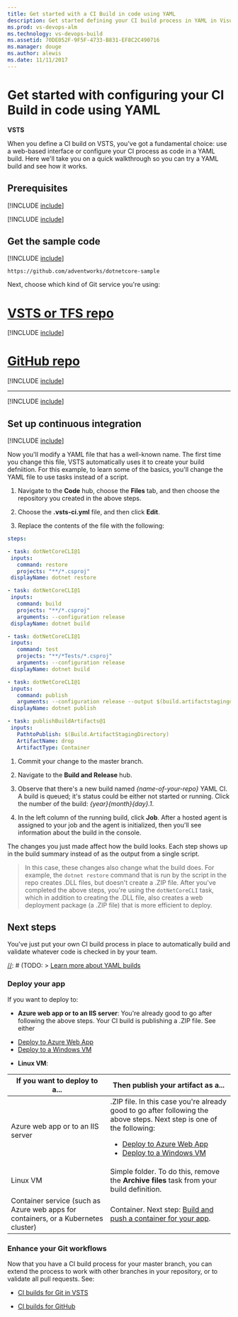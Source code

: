 ```yaml
---
title: Get started with a CI Build in code using YAML
description: Get started defining your CI build process in YAML in Visual Studio Team Services (VSTS) and Team Foundation Server (TFS)
ms.prod: vs-devops-alm
ms.technology: vs-devops-build
ms.assetid: 70DE052F-9F5F-4733-B831-EF8C2C490716
ms.manager: douge
ms.author: alewis
ms.date: 11/11/2017
---
```


# Get started with configuring your CI Build in code using YAML

**VSTS**

When you define a CI build on VSTS, you've got a fundamental choice: use a web-based interface or configure your CI process as code in a YAML build. Here we'll take you on a quick walkthrough so you can try a YAML build and see how it works.

## Prerequisites

[!INCLUDE [include](../_shared/ci-cd-prerequisites-vsts.md)]

[!INCLUDE [include](../_shared/ci-cd-prerequisites-tfs.md)]

## Get the sample code

[!INCLUDE [include](../apps/_shared/get-sample-code-intro.md)]

```
https://github.com/adventworks/dotnetcore-sample
```

Next, choose which kind of Git service you're using:

# [VSTS or TFS repo](#tab/vsts)

[!INCLUDE [include](../apps/_shared/get-sample-code-vsts-tfs-2017-update-2.md)]

# [GitHub repo](#tab/github)

[!INCLUDE [include](../apps/_shared/get-sample-code-github.md)]

---

[!INCLUDE [include](../apps/_shared/get-sample-code-other-repos-vsts.md)]

## Set up continuous integration

[!INCLUDE [include](../_shared/ci-quickstart-intro.md)]

[//]: # (TODO: screenshot to set context)

Now you'll modify a YAML file that has a well-known name. The first time you change this file, VSTS automatically uses it to create your build defniition. For this example, to learn some of the basics, you'll change the YAML file to use tasks instead of a script. 

1. Navigate to the **Code** hub, choose the **Files** tab, and then choose the repository you created in the above steps.

1. Choose the **.vsts-ci.yml** file, and then click **Edit**.

1. Replace the contents of the file with the following:

 ```YAML
steps:

- task: dotNetCoreCLI@1
  inputs:
    command: restore
    projects: "**/*.csproj"
  displayName: dotnet restore

- task: dotNetCoreCLI@1
  inputs:
    command: build
    projects: "**/*.csproj"
    arguments: --configuration release
  displayName: dotnet build

- task: dotNetCoreCLI@1
  inputs:
    command: test 
    projects: "**/*Tests/*.csproj"
    arguments: --configuration release
  displayName: dotnet build

- task: dotNetCoreCLI@1
  inputs:
    command: publish
    arguments: --configuration release --output $(build.artifactstagingdirectory)
  displayName: dotnet publish

- task: publishBuildArtifacts@1
  inputs:
    PathtoPublish: $(Build.ArtifactStagingDirectory)
    ArtifactName: drop
    ArtifactType: Container
```

1. Commit your change to the master branch.

1. Navigate to the **Build and Release** hub.

1. Observe that there's a new build named _{name-of-your-repo}_ YAML CI. A build is queued; it's status could be either not started or running. Click the number of the build: _{year}{month}{day}.1_.

1. In the left column of the running build, click **Job**. After a hosted agent is assigned to your job and the agent is initialized, then you'll see information about the build in the console.

The changes you just made affect how the build looks. Each step shows up in the build summary instead of as the output from a single script.

[//]: # (TODO: SCREENSHOT)

> In this case, these changes also change what the build does. For example, the `dotnet restore` command that is run by the script in the repo creates .DLL files, but doesn't create a .ZIP file. After you've completed the above steps, you're using the `dotNetCoreCLI` task, which in addition to creating the .DLL file, also creates a web deployment package (a .ZIP file) that is more efficient to deploy.

## Next steps

[//]: # (TODO: sort out apps/_shared/ci-web-app-next-steps* and implement here)

You've just put your own CI build process in place to automatically build and validate whatever code is checked in by your team.

[//]: # (TODO: if we don't publish how-to below, I guess we should link to GitHub docs; but that might feel a bit of a stark dropoff, so I guess we have to publish the How To with at least minimal context, which can then link to GitHub docs)
[//]: # (TODO: > [!div class="nextstepaction"])
[//]: # (TODO: > [Learn more about YAML builds](build-yaml.md)

### Deploy your app

If you want to deploy to:

* **Azure web app or to an IIS server**: You're already good to go after following the above steps. Your CI build is publishing a .ZIP file. See either
 - [Deploy to Azure Web App](../apps/cd/deploy-webdeploy-webapps.md)
 - [Deploy to a Windows VM](../apps/cd/deploy-webdeploy-iis-deploygroups.md)

* **Linux VM**: 

[//]: # (TODO: finish)


| If you want to deploy to a... | Then publish your artifact as a...|
|-|-|
| Azure web app or to an IIS server | .ZIP file. In this case you're already good to go after following the above steps. Next step is one of the following: <ul><li>[Deploy to Azure Web App](../apps/cd/deploy-webdeploy-webapps.md)</li><li>[Deploy to a Windows VM](../apps/cd/deploy-webdeploy-iis-deploygroups.md)</li></ul> | 
| Linux VM | Simple folder. To do this, remove the **Archive files** task from your build definition. |
| Container service (such as Azure web apps for containers, or a Kubernetes cluster) | Container. Next step: [Build and push a container for your app](../apps/containers/build.md).|


### Enhance your Git workflows

Now that you have a CI build process for your master branch, you can extend the process to work with other branches in your repository, or to validate all pull requests. See:

* [CI builds for Git in VSTS](../actions/ci-build-git.md)

* [CI builds for GitHub](../actions/ci-build-github.md)

